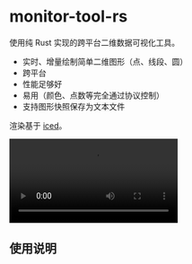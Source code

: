﻿# monitor-tool-rs

使用纯 Rust 实现的跨平台二维数据可视化工具。

- 实时、增量绘制简单二维图形（点、线段、圆）
- 跨平台
- 性能足够好
- 易用（颜色、点数等完全通过协议控制）
- 支持图形快照保存为文本文件

渲染基于 [iced](https://github.com/iced-rs/iced)。

![video](README.mp4)

## 使用说明
